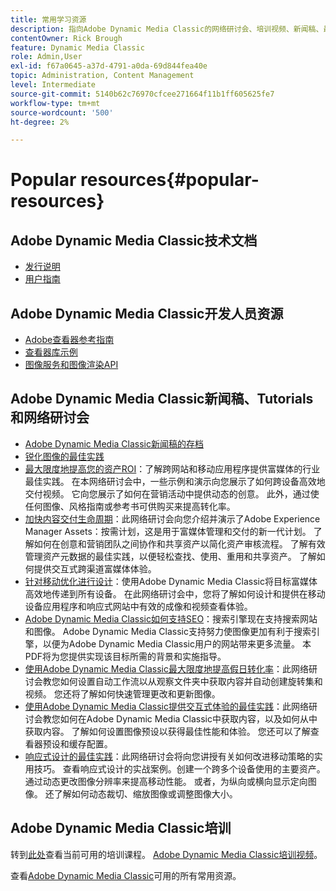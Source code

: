 ```yaml
---
title: 常用学习资源
description: 指向Adobe Dynamic Media Classic的网络研讨会、培训视频、新闻稿、最佳实践信息和开发人员资源的链接。
contentOwner: Rick Brough
feature: Dynamic Media Classic
role: Admin,User
exl-id: f67a0645-a37d-4791-a0da-69d844fea40e
topic: Administration, Content Management
level: Intermediate
source-git-commit: 5140b62c76970cfcee271664f11b1ff605625fe7
workflow-type: tm+mt
source-wordcount: '500'
ht-degree: 2%

---
```


# Popular resources{#popular-resources}

## Adobe Dynamic Media Classic技术文档

* [发行说明](https://experienceleague.adobe.com/en/docs/dynamic-media-developer-resources/release-notes/s7rn2017)
* [用户指南](introduction.md)

## Adobe Dynamic Media Classic开发人员资源

* [Adobe查看器参考指南](https://experienceleague.adobe.com/en/docs/dynamic-media-developer-resources)
* [查看器库示例](https://landing.adobe.com/en/na/dynamic-media/ctir-2755/live-demos.html)
* [图像服务和图像渲染API](https://experienceleague.adobe.com/en/docs/dynamic-media-developer-resources)

## Adobe Dynamic Media Classic新闻稿、Tutorials和网络研讨会

* [Adobe Dynamic Media Classic新闻稿的存档](/help/using/dynamic-media-newsletter.md)
* [锐化图像的最佳实践](/help/using/assets/s7_sharpening_images.pdf)
* [最大限度地提高您的资产ROI](https://adobecustomersuccess.adobeconnect.com/p5ar3hfrrec/?launcher=false&amp;fcsContent=true&amp;pbMode=normal&amp;proto=true)：了解跨网站和移动应用程序提供富媒体的行业最佳实践。 在本网络研讨会中，一些示例和演示向您展示了如何跨设备高效地交付视频。 它向您展示了如何在营销活动中提供动态的创意。 此外，通过使任何图像、风格指南或参考书可供购买来提高转化率。
* [加快内容交付生命周期](https://adobecustomersuccess.adobeconnect.com/p88ducm9pqv/)：此网络研讨会向您介绍并演示了Adobe Experience Manager Assets：按需计划，这是用于富媒体管理和交付的新一代计划。 了解如何在创意和营销团队之间协作和共享资产以简化资产审核流程。 了解有效管理资产元数据的最佳实践，以便轻松查找、使用、重用和共享资产。 了解如何提供交互式跨渠道富媒体体验。
* [针对移动优化进行设计](https://adobecustomersuccess.adobeconnect.com/p6oqd3wydif/?launcher=false&amp;fcsContent=true&amp;pbMode=normal&amp;proto=true)：使用Adobe Dynamic Media Classic将目标富媒体高效地传递到所有设备。 在此网络研讨会中，您将了解如何设计和提供在移动设备应用程序和响应式网站中有效的成像和视频查看体验。
* [Adobe Dynamic Media Classic如何支持SEO](/help/using/assets/s7_seo.pdf)：搜索引擎现在支持搜索网站和图像。 Adobe Dynamic Media Classic支持努力使图像更加有利于搜索引擎，以便为Adobe Dynamic Media Classic用户的网站带来更多流量。 本PDF将为您提供实现该目标所需的背景和实施指导。
* [使用Adobe Dynamic Media Classic最大限度地提高假日转化率](https://adobecustomersuccess.adobeconnect.com/p32n1yr85c9/?proto=true)：此网络研讨会教您如何设置自动工作流以从观察文件夹中获取内容并自动创建旋转集和视频。 您还将了解如何快速管理更改和更新图像。
* [使用Adobe Dynamic Media Classic提供交互式体验的最佳实践](https://seminars.adobeconnect.com/p7wb8ej3u6d/)：此网络研讨会教您如何在Adobe Dynamic Media Classic中获取内容，以及如何从中获取内容。 了解如何设置图像预设以获得最佳性能和体验。 您还可以了解查看器预设和缓存配置。
* [响应式设计的最佳实践](https://offers.adobe.com/en/na/marketing/landings/_40458_responsive_design_live_on_demand_webinar.html)：此网络研讨会将向您讲授有关如何改进移动策略的实用技巧。 查看响应式设计的实战案例。创建一个跨多个设备使用的主要资产。 通过动态更改图像分辨率来提高移动性能。 或者，为纵向或横向显示定向图像。 还了解如何动态裁切、缩放图像或调整图像大小。

## Adobe Dynamic Media Classic培训

转到[此处](https://training.adobe.com/training/courses.html#product=adobe-scene7)查看当前可用的培训课程。
[Adobe Dynamic Media Classic培训视频](https://experienceleague.adobe.com/en/docs/dynamic-media-classic/using/intro/training-videos#intro)。

查看[Adobe Dynamic Media Classic](home.md)可用的所有常用资源。
